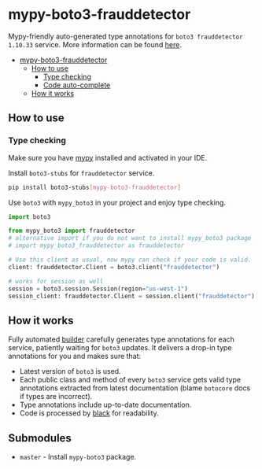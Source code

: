 # mypy-boto3-frauddetector

Mypy-friendly auto-generated type annotations for `boto3 frauddetector 1.10.33` service.
More information can be found [here](https://github.com/vemel/mypy_boto3).

- [mypy-boto3-frauddetector](#mypy-boto3-frauddetector)
  - [How to use](#how-to-use)
    - [Type checking](#type-checking)
    - [Code auto-complete](#code-auto-complete)
  - [How it works](#how-it-works)

## How to use

### Type checking

Make sure you have [mypy](https://github.com/python/mypy) installed and activated in your IDE.

Install `boto3-stubs` for `frauddetector` service.

```bash
pip install boto3-stubs[mypy-boto3-frauddetector]
```

Use `boto3` with `mypy_boto3` in your project and enjoy type checking.

```python
import boto3

from mypy_boto3 import frauddetector
# alternative import if you do not want to install mypy_boto3 package
# import mypy_boto3_frauddetector as frauddetector

# Use this client as usual, now mypy can check if your code is valid.
client: frauddetector.Client = boto3.client("frauddetector")

# works for session as well
session = boto3.session.Session(region="us-west-1")
session_client: frauddetector.Client = session.client("frauddetector")

```

## How it works

Fully automated [builder](https://github.com/vemel/mypy_boto3) carefully generates
type annotations for each service, patiently waiting for `boto3` updates. It delivers
a drop-in type annotations for you and makes sure that:

- Latest version of `boto3` is used.
- Each public class and method of every `boto3` service gets valid type annotations
  extracted from latest documentation (blame `botocore` docs if types are incorrect).
- Type annotations include up-to-date documentation.
- Code is processed by [black](https://github.com/psf/black) for readability.

## Submodules

- `master` - Install `mypy-boto3` package.